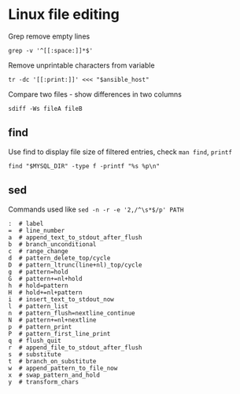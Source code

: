 Linux file editing 
==================


Grep remove empty lines

    grep -v '^[[:space:]]*$'


Remove unprintable characters from variable

    tr -dc '[[:print:]]' <<< "$ansible_host"

Compare two files - show differences in two columns

    sdiff -Ws fileA fileB


find
----

Use find to display file size of filtered entries, check `man find`, `printf`

    find "$MYSQL_DIR" -type f -printf "%s %p\n"


sed
---

Commands used like `sed -n -r -e '2,/^\s*$/p' PATH`

    :  # label
    =  # line_number
    a  # append_text_to_stdout_after_flush
    b  # branch_unconditional             
    c  # range_change                     
    d  # pattern_delete_top/cycle          
    D  # pattern_ltrunc(line+nl)_top/cycle 
    g  # pattern=hold                      
    G  # pattern+=nl+hold                  
    h  # hold=pattern                      
    H  # hold+=nl+pattern                  
    i  # insert_text_to_stdout_now         
    l  # pattern_list                       
    n  # pattern_flush=nextline_continue   
    N  # pattern+=nl+nextline              
    p  # pattern_print                     
    P  # pattern_first_line_print          
    q  # flush_quit                        
    r  # append_file_to_stdout_after_flush 
    s  # substitute                                          
    t  # branch_on_substitute              
    w  # append_pattern_to_file_now         
    x  # swap_pattern_and_hold             
    y  # transform_chars 

